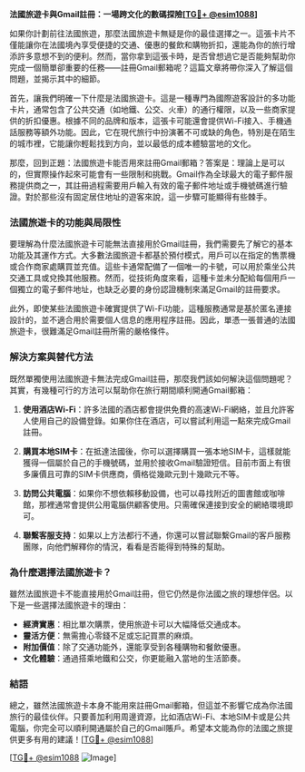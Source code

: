 **法國旅遊卡與Gmail註冊：一場跨文化的數碼探險[[TG💪+ @esim1088](https://t.me/s/esim1088)]**

如果你計劃前往法國旅遊，那麼法國旅遊卡無疑是你的最佳選擇之一。這張卡片不僅能讓你在法國境內享受便捷的交通、優惠的餐飲和購物折扣，還能為你的旅行增添許多意想不到的便利。然而，當你拿到這張卡時，是否曾想過它是否能夠幫助你完成一個簡單卻重要的任務——註冊Gmail郵箱呢？這篇文章將帶你深入了解這個問題，並揭示其中的細節。

首先，讓我們明確一下什麼是法國旅遊卡。這是一種專門為國際遊客設計的多功能卡片，通常包含了公共交通（如地鐵、公交、火車）的通行權限，以及一些商家提供的折扣優惠。根據不同的品牌和版本，這張卡可能還會提供Wi-Fi接入、手機通話服務等額外功能。因此，它在現代旅行中扮演著不可或缺的角色，特別是在陌生的城市裡，它能讓你輕鬆找到方向，並以最低的成本體驗當地的文化。

那麼，回到正題：法國旅遊卡能否用來註冊Gmail郵箱？答案是：理論上是可以的，但實際操作起來可能會有一些限制和挑戰。Gmail作為全球最大的電子郵件服務提供商之一，其註冊過程需要用戶輸入有效的電子郵件地址或手機號碼進行驗證。對於那些沒有固定居住地址的遊客來說，這一步驟可能顯得有些棘手。

### 法國旅遊卡的功能與局限性

要理解為什麼法國旅遊卡可能無法直接用於Gmail註冊，我們需要先了解它的基本功能及其運作方式。大多數法國旅遊卡都基於預付模式，用戶可以在指定的售票機或合作商家處購買並充值。這些卡通常配備了一個唯一的卡號，可以用於乘坐公共交通工具或兌換其他服務。然而，從技術角度來看，這種卡並未分配給每個用戶一個獨立的電子郵件地址，也缺乏必要的身份認證機制來滿足Gmail的註冊要求。

此外，即使某些法國旅遊卡確實提供了Wi-Fi功能，這種服務通常是基於匿名連接設計的，並不適合用於需要個人信息的應用程序註冊。因此，單憑一張普通的法國旅遊卡，很難滿足Gmail註冊所需的嚴格條件。

### 解決方案與替代方法

既然單獨使用法國旅遊卡無法完成Gmail註冊，那麼我們該如何解決這個問題呢？其實，有幾種可行的方法可以幫助你在旅行期間順利開通Gmail郵箱：

1. **使用酒店Wi-Fi**：許多法國的酒店都會提供免費的高速Wi-Fi網絡，並且允許客人使用自己的設備登錄。如果你住在酒店，可以嘗試利用這一點來完成Gmail註冊。
   
2. **購買本地SIM卡**：在抵達法國後，你可以選擇購買一張本地SIM卡，這樣就能獲得一個屬於自己的手機號碼，並用於接收Gmail驗證短信。目前市面上有很多廉價且可靠的SIM卡供應商，價格從幾歐元到十幾歐元不等。

3. **訪問公共電腦**：如果你不想依賴移動設備，也可以尋找附近的圖書館或咖啡館，那裡通常會提供公用電腦供顧客使用。只需確保連接到安全的網絡環境即可。

4. **聯繫客服支持**：如果以上方法都行不通，你還可以嘗試聯繫Gmail的客戶服務團隊，向他們解釋你的情況，看看是否能得到特殊的幫助。

### 為什麼選擇法國旅遊卡？

雖然法國旅遊卡不能直接用於Gmail註冊，但它仍然是你法國之旅的理想伴侶。以下是一些選擇法國旅遊卡的理由：

- **經濟實惠**：相比單次購票，使用旅遊卡可以大幅降低交通成本。
- **靈活方便**：無需擔心零錢不足或忘記買票的麻煩。
- **附加價值**：除了交通功能外，還能享受到各種購物和餐飲優惠。
- **文化體驗**：通過搭乘地鐵和公交，你更能融入當地的生活節奏。

### 結語

總之，雖然法國旅遊卡本身不能用來註冊Gmail郵箱，但這並不影響它成為你法國旅行的最佳伙伴。只要善加利用周邊資源，比如酒店Wi-Fi、本地SIM卡或是公共電腦，你完全可以順利開通屬於自己的Gmail賬戶。希望本文能為你的法國之旅提供更多有用的建議！[[TG💪+ @esim1088](https://t.me/s/esim1088)] 

[[TG💪+ @esim1088](https://t.me/s/esim1088) ![Image](https://i.postimg.cc/4NQfJmqS/Snipaste-2025-05-13-00-14-12.png)]